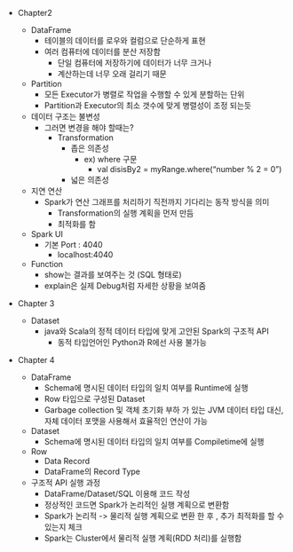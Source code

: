 - Chapter2
    - DataFrame
        - 테이블의 데이터를 로우와 컬럼으로 단순하게 표현
        - 여러 컴퓨터에 데이터를 분산 저장함
            - 단일 컴퓨터에 저장하기에 데이터가 너무 크거나
            - 계산하는데 너무 오래 걸리기 때문
    - Partition
        - 모든 Executor가 병렬로 작업을 수행할 수 있게 분할하는 단위
        - Partition과 Executor의 최소 갯수에 맞게 병렬성이 조정 되는듯
    - 데이터 구조는 불변성
        - 그러면 변경을 해야 할때는?
            - Transformation
                - 좁은 의존성
                    - ex) where 구문
                        - val disisBy2 = myRange.where(“number % 2 = 0”)
                - 넓은 의존성
    - 지연 연산
        - Spark가 연산 그래프를 처리하기 직전까지 기다리는 동작 방식을 의미
            - Transformation의 실행 계획을 먼저 만듬
            - 최적화를 함
    - Spark UI
        - 기본 Port : 4040
            - localhost:4040
    - Function
        - show는 결과를 보여주는 것 (SQL 형태로)
        - explain은 실제 Debug처럼 자세한 상황을 보여줌

- Chapter 3
    - Dataset
        - java와 Scala의 정적 데이터 타입에 맞게 고안된 Spark의 구조적 API
            - 동적 타입언어인 Python과 R에선 사용 불가능
- Chapter 4
    - DataFrame
        - Schema에 명시된 데이터 타입의 일치 여부를 Runtime에 실행
        - Row 타입으로 구성된 Dataset
        - Garbage collection 및 객체 초기화 부하 가 있는 JVM 데이터 타입 대신, 자체 데이터 포맷을 사용해서 효율적인 연산이 가능
    - Dataset
        - Schema에 명시된 데이터 타입의 일치 여부를 Compiletime에 실행
    - Row
        - Data Record
        - DataFrame의 Record Type
    - 구조적 API 실행 과정
        - DataFrame/Dataset/SQL 이용해 코드 작성
        - 정상적인 코드면 Spark가 논리적인 실행 계획으로 변환함
        - Spark가 논리적 -> 물리적 실행 계획으로 변환 한 후 , 추가 최적화를 할 수 있는지 체크
        - Spark는 Cluster에서 물리적 실행 계획(RDD 처리)를 실행함
